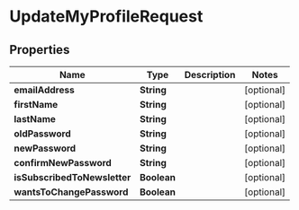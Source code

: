 

# UpdateMyProfileRequest

## Properties

Name | Type | Description | Notes
------------ | ------------- | ------------- | -------------
**emailAddress** | **String** |  |  [optional]
**firstName** | **String** |  |  [optional]
**lastName** | **String** |  |  [optional]
**oldPassword** | **String** |  |  [optional]
**newPassword** | **String** |  |  [optional]
**confirmNewPassword** | **String** |  |  [optional]
**isSubscribedToNewsletter** | **Boolean** |  |  [optional]
**wantsToChangePassword** | **Boolean** |  |  [optional]



